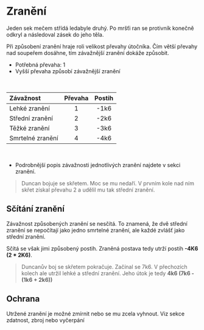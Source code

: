 # Zranění

Jeden sek mečem střídá ledabyle druhý. Po mršťi ran se protivník konečně
odkryl a následoval zásek do jeho těla.

Při způsobení zranění hraje roli velikost převahy útočníka. Čím větší
převahy nad soupeřem dosáhne, tím závažnější zranění dokáže způsobit.

- Potřebná převaha: 1
- Vyšší převaha způsobí závažnější zranění

<br/>

| Závažnost        | Převaha |  Postih  |
|:-----------------|:-------:|:--------:|
| Lehké zranění    |    1    |   -1k6   |
| Střední zranění  |    2    |   -2k6   |
| Těžké zranění    |    3    |   -3k6   |
| Smrtelné zranění |    4    |   -4k6   |

<br/>

* Podrobnější popis závažnosti jednotlivých zranění najdete v sekci
  zranění.

> Duncan bojuje se skřetem. Moc se mu nedaří. V prvním kole nad ním skřet
> získal převahu 2 a udělil mu tak střední zranění.

## Sčítání zranění

Závažnost způsobených zranění se nesčítá. To znamená, že dvě střední zranění
se nepočítají jako jedno smrtelné zranění, ale každé zvlášť jako střední
zranění.

Sčítá se však jimi způsobený postih. Zraněná postava tedy utrží postih
**-4K6 (2 * 2K6)**.

> Duncanův boj se skřetem pokračuje. Začínal se 7k6. V přechozích kolech
> ale utržil lehké a střední zranění. Jeho útok je tedy
> **4k6 (7k6 - (1k6 + 2k6))**

## Ochrana

Utržené zranění je možné zmírnit nebo se mu zcela vyhnout. Viz sekce
zdatnost, zbroj nebo vyčerpání
